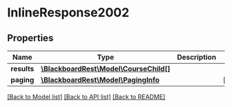 # InlineResponse2002

## Properties
Name | Type | Description | Notes
------------ | ------------- | ------------- | -------------
**results** | [**\BlackboardRest\Model\CourseChild[]**](CourseChild.md) |  | 
**paging** | [**\BlackboardRest\Model\PagingInfo**](PagingInfo.md) |  | [optional] 

[[Back to Model list]](../README.md#documentation-for-models) [[Back to API list]](../README.md#documentation-for-api-endpoints) [[Back to README]](../README.md)


